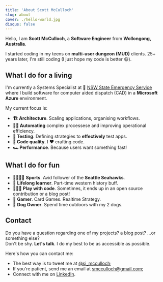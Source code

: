 ```yaml
---
title: 'About Scott McCulloch'
slug: about
cover: ./hello-world.jpg
disqus: false
---
```


Hello, I am **Scott McCulloch**, a **Software Engineer** from **Wollongong, Australia**.

I started coding in my teens on **multi-user dungeon (MUD)** clients. 25+ years later, I'm still coding (I just hope my code is better 😃).

## What I do for a living

I'm currently a Systems Specialist at 🦺 [NSW State Emergency Service](https://www.ses.nsw.gov.au/) where I build software for computer aided dispatch (CAD) in a **Microsoft Azure** environment.

My current focus is:

- **🏗 Architecture**. Scaling applications, organising workflows.
- **🧙‍♂️ Automating** complex processese and improving operational efficiency.
- **🚦 Testing**. Defining strategies to **effectively** test apps.
- **💎 Code quality**. I ❤️ crafting code.
- **🏎 Performance**. Because users want something fast!

## What I do for fun

- 🏈🏏🏋️‍♂️ **Sports**. Avid follower of the **Seattle Seahawks**.
- 📘 **Lifelong learner**. Part-time western history buff.
- 👨🏼‍💻 **Play with code**. Sometimes, it ends up in an open source contribution or a blog post!
- 🎲 **Gamer**. Card Games. Realtime Strategy.
- 🐶 **Dog Owner**. Spend time outdoors with my 2 dogs.

## Contact

Do you have a question regarding one of my projects? a blog post? ...or something else?  
Don't be shy. **Let's talk**. I do my best to be as accessible as possible.

Here's how you can contact me:

- The best way is to tweet me at [@sj_mcculloch](https://twitter.com/sj_mcculloch);
- If you're patient, send me an email at [smcculloch@gmail.com](mailto:smcculloch@gmail.com);
- Connect with me on [LinkedIn](https://www.linkedin.com/in/sjmcculloch/).
